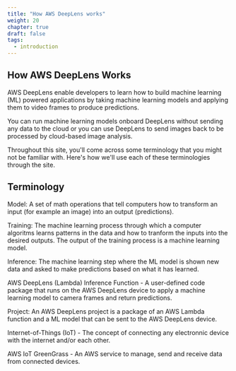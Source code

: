 ```yaml
---
title: "How AWS DeepLens works"
weight: 20
chapter: true
draft: false
tags:
  - introduction
---
```


## How AWS DeepLens Works

AWS DeepLens enable developers to learn how to build machine learning (ML) powered applications by taking machine learning models and applying them to video frames to produce predictions.

You can run machine learning models onboard DeepLens without sending any data to the cloud or you can use DeepLens to send images back to be processed by cloud-based image analysis.

Throughout this site, you'll come across some terminology that you might not be familiar with. Here's how we'll use each of these terminologies through the site.

## Terminology

Model: A set of math operations that tell computers how to transform an input (for example an image) into an output (predictions). 

Training: The machine learning process through which a computer algoritms learns patterns in the data and how to tranform the inputs into the desired outputs. The output of the training process is a machine learning model.

Inference: The machine learning step where the ML model is shown new data and asked to make predictions based on what it has learned.

AWS DeepLens (Lambda) Inference Function - A user-defined code package that runs on the AWS DeepLens device to apply a machine learning model to camera frames and return predictions.

Project: An AWS DeepLens project is a package of an AWS Lambda function and a ML model that can be sent to the AWS DeepLens device.

Internet-of-Things (IoT) - The concept of connecting any electronnic device with the internet and/or each other. 

AWS IoT GreenGrass - An AWS service to manage, send and receive data from connected devices.